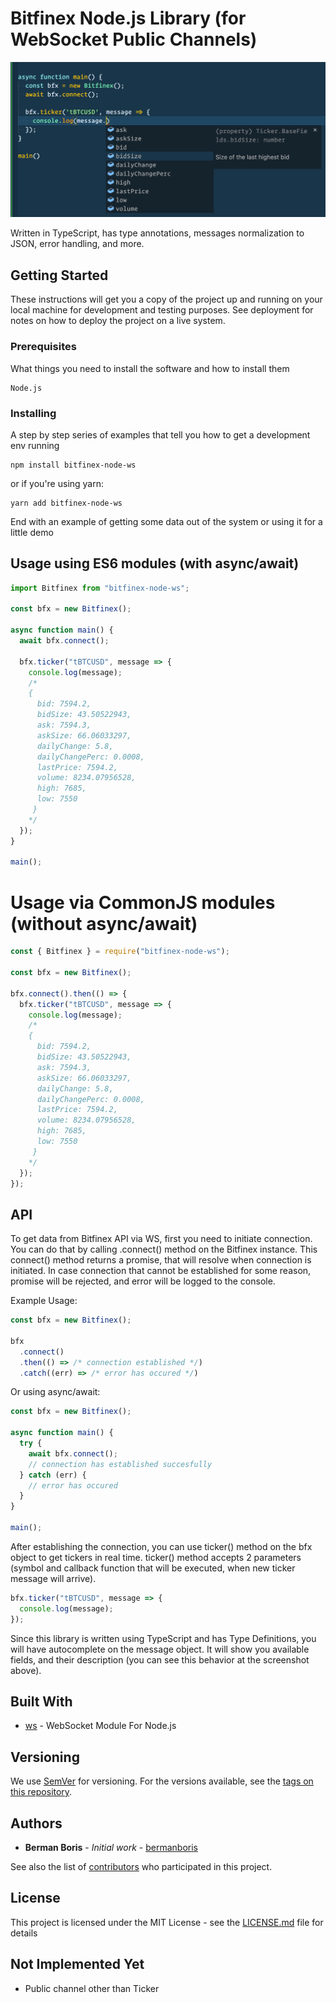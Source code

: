# Bitfinex Node.js Library (for WebSocket Public Channels)

![Code Autocompletion](https://github.com/bermanboris/bitfinex-node-ws/raw/master/docs/intellisense.png?raw=true "Code Autocompletion")

Written in TypeScript, has type annotations, messages normalization to JSON, error handling, and more.

## Getting Started

These instructions will get you a copy of the project up and running on your local machine for development and testing purposes. See deployment for notes on how to deploy the project on a live system.

### Prerequisites

What things you need to install the software and how to install them

```
Node.js
```

### Installing

A step by step series of examples that tell you how to get a development env running

```
npm install bitfinex-node-ws
```

or if you're using yarn:

```
yarn add bitfinex-node-ws
```

End with an example of getting some data out of the system or using it for a little demo

## Usage using ES6 modules (with async/await)

```js
import Bitfinex from "bitfinex-node-ws";

const bfx = new Bitfinex();

async function main() {
  await bfx.connect();

  bfx.ticker("tBTCUSD", message => {
    console.log(message);
    /*
    {
      bid: 7594.2,
      bidSize: 43.50522943,
      ask: 7594.3,
      askSize: 66.06033297,
      dailyChange: 5.8,
      dailyChangePerc: 0.0008,
      lastPrice: 7594.2,
      volume: 8234.07956528,
      high: 7685,
      low: 7550
     }
    */
  });
}

main();
```

# Usage via CommonJS modules (without async/await)

```js
const { Bitfinex } = require("bitfinex-node-ws");

const bfx = new Bitfinex();

bfx.connect().then(() => {
  bfx.ticker("tBTCUSD", message => {
    console.log(message);
    /*
    {
      bid: 7594.2,
      bidSize: 43.50522943,
      ask: 7594.3,
      askSize: 66.06033297,
      dailyChange: 5.8,
      dailyChangePerc: 0.0008,
      lastPrice: 7594.2,
      volume: 8234.07956528,
      high: 7685,
      low: 7550
     }
    */
  });
});
```

## API

To get data from Bitfinex API via WS, first you need to initiate connection. You can do that by calling .connect() method on the Bitfinex instance. This connect() method returns a promise, that will resolve when connection is initiated. In case connection that cannot be established for some reason, promise will be rejected, and error will be logged to the console.

Example Usage:

```js
const bfx = new Bitfinex();

bfx
  .connect()
  .then(() => /* connection established */)
  .catch((err) => /* error has occured */)
```

Or using async/await:

```js
const bfx = new Bitfinex();

async function main() {
  try {
    await bfx.connect();
    // connection has established succesfully
  } catch (err) {
    // error has occured
  }
}

main();
```

After establishing the connection, you can use ticker() method on the bfx object to get tickers in real time. ticker() method accepts 2 parameters (symbol and callback function that will be executed, when new ticker message will arrive).

```js
bfx.ticker("tBTCUSD", message => {
  console.log(message);
});
```

Since this library is written using TypeScript and has Type Definitions, you will have autocomplete on the message object. It will show you available fields, and their description (you can see this behavior at the screenshot above).

## Built With

- [ws](https://www.npmjs.com/package/ws) - WebSocket Module For Node.js

## Versioning

We use [SemVer](http://semver.org/) for versioning. For the versions available, see the [tags on this repository](https://github.com/bermanboris/bitfinex-node-ws/tags).

## Authors

- **Berman Boris** - _Initial work_ - [bermanboris](https://github.com/bermanboris)

See also the list of [contributors](https://github.com/bermanboris/bitfinex-node-ws/contributors) who participated in this project.

## License

This project is licensed under the MIT License - see the [LICENSE.md](LICENSE.md) file for details

## Not Implemented Yet

- Public channel other than Ticker
